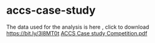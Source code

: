 # accs-case-study

The data used for the analysis is here , click to download https://bit.ly/3l8MT0t
[ACCS Case study Competition.pdf](https://github.com/AmiAnurag/accs-case-study/files/7630644/ACCS.Case.study.Competition.pdf)
